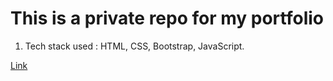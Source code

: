 # This is a private repo for my portfolio

1. Tech stack used : HTML, CSS, Bootstrap, JavaScript.

[Link](https://shubham168.netlify.app/)
